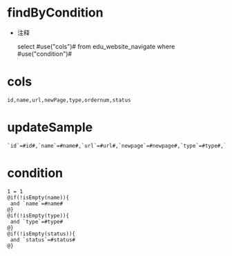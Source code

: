 findByCondition
===
* 注释

	select #use("cols")# from edu_website_navigate where #use("condition")#

cols
===

	id,name,url,newPage,type,ordernum,status

updateSample
===

	`id`=#id#,`name`=#name#,`url`=#url#,`newpage`=#newpage#,`type`=#type#,`ordernum`=#ordernum#,`status`=#status#

condition
===

	1 = 1  
	@if(!isEmpty(name)){
	 and `name`=#name#
	@}
	@if(!isEmpty(type)){
	 and `type`=#type#
	@}
	@if(!isEmpty(status)){
	 and `status`=#status#
	@}
	
